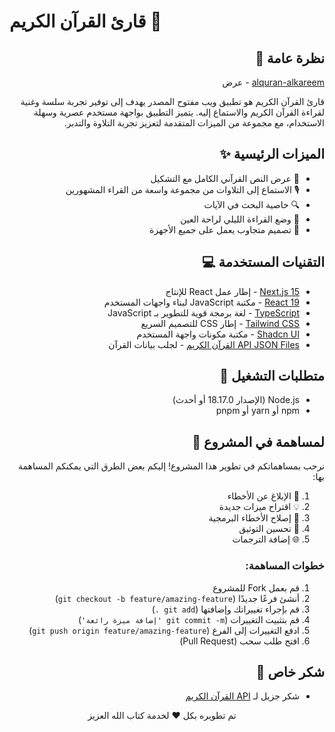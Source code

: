 # قارئ القرآن الكريم 📖

<div dir="rtl" style="text-align:right">

## نظرة عامة 🌟
[alquran-alkareem](https://alquran-alkreem.vercel.app/) - عرض

قارئ القرآن الكريم هو تطبيق ويب مفتوح المصدر يهدف إلى توفير تجربة سلسة وغنية لقراءة القرآن الكريم والاستماع إليه. يتميز التطبيق بواجهة مستخدم عصرية وسهلة الاستخدام، مع مجموعة من الميزات المتقدمة لتعزيز تجربة التلاوة والتدبر.

## الميزات الرئيسية ✨

- 📖 عرض النص القرآني الكامل مع التشكيل
- 🎙️ الاستماع إلى التلاوات من مجموعة واسعة من القراء المشهورين
- 🔍 خاصية البحث في الآيات
- 🌙 وضع القراءة الليلي لراحة العين
- 📱 تصميم متجاوب يعمل على جميع الأجهزة

## التقنيات المستخدمة 💻

- [Next.js 15](https://nextjs.org/) - إطار عمل React للإنتاج
- [React 19](https://reactjs.org/) - مكتبة JavaScript لبناء واجهات المستخدم
- [TypeScript](https://www.typescriptlang.org/) - لغة برمجة قوية للتطوير بـ JavaScript
- [Tailwind CSS](https://tailwindcss.com/) - إطار CSS للتصميم السريع
- [Shadcn UI](https://ui.shadcn.com/) - مكتبة مكونات واجهة المستخدم
- [API JSON Files القرآن الكريم]() - لجلب بيانات القرآن 

## متطلبات التشغيل 🚀

- Node.js (الإصدار 18.17.0 أو أحدث)
- npm أو yarn أو pnpm

## لمساهمة في المشروع 🤝

نرحب بمساهماتكم في تطوير هذا المشروع! إليكم بعض الطرق التي يمكنكم المساهمة بها:

1. 🐛 الإبلاغ عن الأخطاء
2. 💡 اقتراح ميزات جديدة
3. 🔧 إصلاح الأخطاء البرمجية
4. 📝 تحسين التوثيق
5. 🌐 إضافة الترجمات

### خطوات المساهمة:

1. قم بعمل Fork للمشروع
2. أنشئ فرعًا جديدًا (`git checkout -b feature/amazing-feature`)
3. قم بإجراء تغييراتك وإضافتها (`git add .`)
4. قم بتثبيت التغييرات (`git commit -m 'إضافة ميزة رائعة'`)
5. ادفع التغييرات إلى الفرع (`git push origin feature/amazing-feature`)
6. افتح طلب سحب (Pull Request)

## شكر خاص 🙏

- شكر جزيل لـ [API القرآن الكريم](https://alquran.cloud/api)


    <div align="center">
    تم تطويره بكل ❤️ لخدمة كتاب الله العزيز
    </div>
</div>

